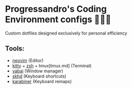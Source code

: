 # Progressandro's Coding Environment configs 🧑🏻‍💻
Custom dotfiles designed exclusively for personal efficiency

## Tools:
- [neovim](neovim.md) (Editor)
- [kitty](kitty.md) + [zsh](zsh.md) + tmux[tmux.md] (Terminal)
- [yabai](yabai.md) (Window manager)
- [skhd](skhd.md) (Keyboard shortcuts)
- [karabiner](karabiner.md) (Keyboard remaps)

